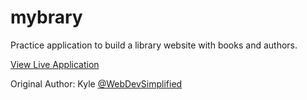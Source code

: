 # mybrary

Practice application to build a library website with books and authors.

[View Live Application](https://mybraryian.herokuapp.com/)

Original Author:
Kyle [@WebDevSimplified](https://github.com/WebDevSimplified/mybrary)
